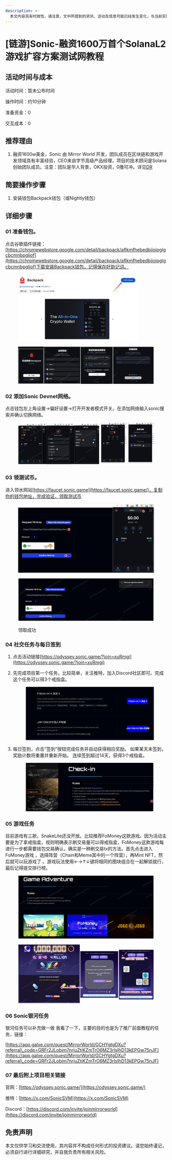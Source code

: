 ```yaml
---
description: >-
  本文内容具有时效性，请注意，文中所提到的资讯、活动及信息可能已经发生变化，与当前实际情况有所不同。我们建议您在做出任何决策之前，始终进行自主研究和验证。发布日期：2024年7月1日
---
```


# \[链游]Sonic-融资1600万首个SolanaL2游戏扩容方案测试网教程

## 活动时间与成本

活动时间：暂未公布时间&#x20;

操作时间：约10分钟&#x20;

准备资金：0

交互成本：0

## 推荐理由

1. 融资1600w美金，Sonic 由 Mirror World 开发，团队成员在区块链和游戏开发领域具有丰富经验，CEO来自字节高级产品经理，项目的技术顾问是Solana 创始团队成员。注意：团队是华人背景，OKX投资，0撸可冲。详见[DR](https://www.rootdata.com/zh/Projects/detail/Sonic?k=MTIxMjc%3D)

## 简要操作步骤&#x20;

1. 安装钱包Backpack钱包（或Nightly钱包）

## 详细步骤&#x20;

### 01 准备钱包。

点击谷歌插件链接：[https://chromewebstore.google.com/detail/backpack/aflkmfhebedbjioipglgcbcmnbpgliof](https://chromewebstore.google.com/detail/backpack/aflkmfhebedbjioipglgcbcmnbpgliof)下载安装Backpack钱包，记得保存好助记词。

<figure><img src="../.gitbook/assets/image (484).png" alt="" width="375"><figcaption></figcaption></figure>

<figure><img src="../.gitbook/assets/image (485).png" alt=""><figcaption></figcaption></figure>

### 02 添加Sonic Devnet网络。&#x20;

点击钱包左上角设置→偏好设置→打开开发者模式开关。在添加网络输入sonic搜索并确认切换网络。

<figure><img src="../.gitbook/assets/image (489).png" alt=""><figcaption></figcaption></figure>

### 03 领测试币。

进入领水网站[https://faucet.sonic.game](https://faucet.sonic.game/)，复制你的钱包地址，完成验证，领取测试币

<figure><img src="../.gitbook/assets/image (486).png" alt=""><figcaption></figcaption></figure>

<figure><img src="../.gitbook/assets/image (487).png" alt=""><figcaption><p>领取成功</p></figcaption></figure>

### 04 社交任务与每日签到

1. 点击活动链接[https://odyssey.sonic.game/?join=xuRmgi](https://odyssey.sonic.game/?join=xuRmgi)
2.  先完成项目第一个任务，比较简单，关注推特，加入Discord社区即可。完成这个任务可以得3个戒指盒。

    <figure><img src="../.gitbook/assets/image (490).png" alt=""><figcaption></figcaption></figure>
3.  每日签到，点击“签到”按钮完成任务并自动获得相应奖励。 如果某天未签到，奖励计数将重置并重新开始。 连续签到超过14天，获得3个戒指盒。

    <figure><img src="../.gitbook/assets/image (491).png" alt=""><figcaption></figcaption></figure>

### 05 游戏任务

目前游戏有三款，SnakeLite还没开放。比较推荐FoMoney这款游戏。因为活动主要是为了拿戒指盒，规则明确表示刷交易量可以得戒指盒，FoMoney这款游戏每进行一步都需要钱包交易确认，确实是一种刷交易tx的方法。首先点击进入FoMoney游戏 ，选择阵营（Chain和Meme其中的一个阵营），再Mint NFT，然后就可以玩游戏了 。游戏玩法使用←→↑↓键将相同的图块组合在一起解锁就行，最后记得提交排行榜。

<figure><img src="../.gitbook/assets/image (493).png" alt=""><figcaption></figcaption></figure>

<figure><img src="../.gitbook/assets/image (494).png" alt=""><figcaption></figcaption></figure>

### 06 Sonic银河任务

银河任务可以补充做一做 我看了一下，主要的目的也是为了推广前面教程的任务，链接：

[https://app.galxe.com/quest/MirrorWorld/GCHYgtgDXu?referral\_code=GRFr2JLobim7nrjuZtjKZmTrO6MZ3rlsIhD13kEPGw75nJF](https://app.galxe.com/quest/MirrorWorld/GCHYgtgDXu?referral\_code=GRFr2JLobim7nrjuZtjKZmTrO6MZ3rlsIhD13kEPGw75nJF)

### 07 最后附上项目相关链接&#x20;

官网：[https://odyssey.sonic.game/](https://odyssey.sonic.game/)

推特：[https://x.com/SonicSVM](https://x.com/SonicSVM)

Discord：[https://discord.com/invite/joinmirrorworld](https://discord.com/invite/joinmirrorworld)

## 免责声明&#x20;

本文仅供学习和交流使用，其内容并不构成任何形式的投资建议。请您始终谨记，必须自行进行详细研究，并自我负责所有相关风险。
